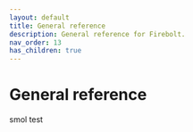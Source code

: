 ```yaml
---
layout: default
title: General reference
description: General reference for Firebolt.
nav_order: 13
has_children: true
---
```


# General reference

smol test
